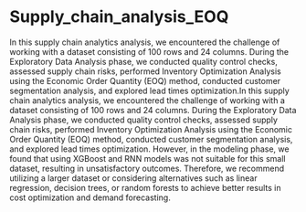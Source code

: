 # Supply_chain_analysis_EOQ


In this supply chain analytics analysis, we encountered the challenge of working with a dataset consisting of 100 rows and 24 columns. During the Exploratory Data Analysis phase, we conducted quality control checks, assessed supply chain risks, performed Inventory Optimization Analysis using the Economic Order Quantity (EOQ) method, conducted customer segmentation analysis, and explored lead times optimization.In this supply chain analytics analysis, we encountered the challenge of working with a dataset consisting of 100 rows and 24 columns. During the Exploratory Data Analysis phase, we conducted quality control checks, assessed supply chain risks, performed Inventory Optimization Analysis using the Economic Order Quantity (EOQ) method, conducted customer segmentation analysis, and explored lead times optimization. However, in the modeling phase, we found that using XGBoost and RNN models was not suitable for this small dataset, resulting in unsatisfactory outcomes. Therefore, we recommend utilizing a larger dataset or considering alternatives such as linear regression, decision trees, or random forests to achieve better results in cost optimization and demand forecasting.

